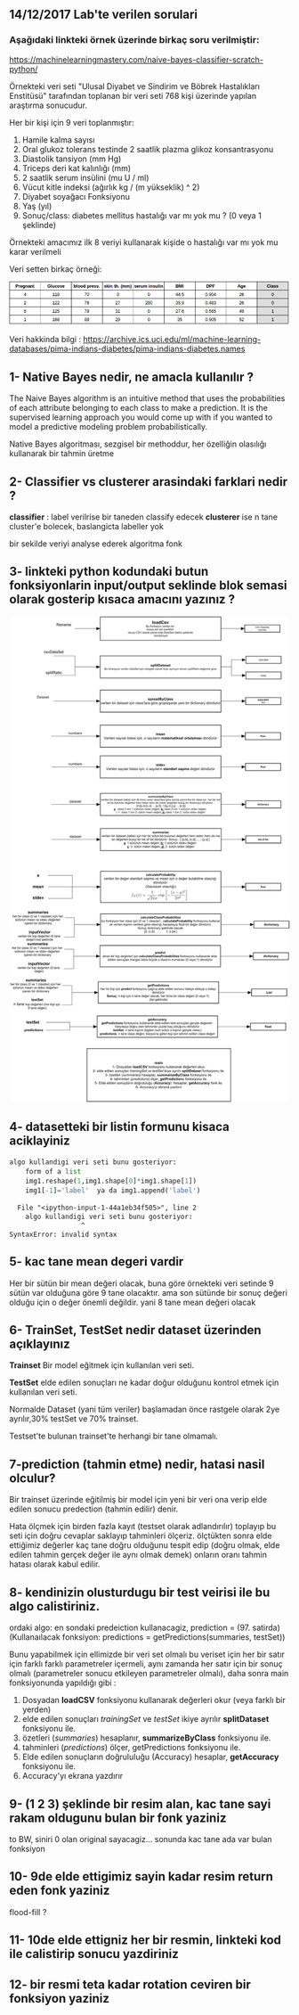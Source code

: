 
## 14/12/2017 Lab'te verilen sorulari

### Aşağıdaki linkteki örnek üzerinde birkaç soru verilmiştir:

https://machinelearningmastery.com/naive-bayes-classifier-scratch-python/

Örnekteki veri seti "Ulusal Diyabet ve Sindirim ve Böbrek Hastalıkları Enstitüsü" tarafından toplanan bir veri seti 768 kişi üzerinde yapılan araştırma sonucudur.

Her bir kişi için 9 veri toplanmıştır:
1. Hamile kalma sayısı
2. Oral glukoz tolerans testinde 2 saatlik plazma glikoz konsantrasyonu
3. Diastolik tansiyon (mm Hg)
4. Triceps deri kat kalınlığı (mm)
5. 2 saatlik serum insülini (mu U / ml)
6. Vücut kitle indeksi (ağırlık kg / (m yükseklik) ^ 2)
7. Diyabet soyağacı Fonksiyonu
8. Yaş (yıl)
9. Sonuç/class: diabetes mellitus hastalığı var mı yok mu ? (0 veya 1 şeklinde)

Örnekteki amacımız ilk 8 veriyi kullanarak kişide o hastalığı var mı yok mu karar verilmeli

Veri setten birkaç örneği:

![img](./Final/dataset.png?raw=true)

Veri hakkinda bilgi : https://archive.ics.uci.edu/ml/machine-learning-databases/pima-indians-diabetes/pima-indians-diabetes.names

## 1- Native Bayes nedir, ne amacla kullanılır ?

The Naive Bayes algorithm is an intuitive method that uses the probabilities of each attribute belonging to each class to make a prediction. It is the supervised learning approach you would come up with if you wanted to model a predictive modeling problem probabilistically.

Native Bayes algoritması, sezgisel bir methoddur, her özelliğin olasılığı kullanarak bir tahmin üretme


## 2- Classifier vs clusterer arasindaki farklari nedir ?
**classifier** : label verilrise bir taneden classify edecek
**clusterer** ise n tane cluster'e bolecek, baslangicta labeller yok

bir sekilde veriyi analyse ederek algoritma fonk

## 3- linkteki python kodundaki butun fonksiyonlarin input/output seklinde blok semasi olarak gosterip kısaca amacını yazınız ?

![img](./Final/ip2.png?raw=true)

## 4- datasetteki bir listin formunu kisaca aciklayiniz


```python
algo kullandigi veri seti bunu gosteriyor:
    form of a list
    img1.reshape(1,img1.shape[0]*img1.shape[1])
    img1[-1]='label'  ya da img1.append('label')
```


      File "<ipython-input-1-44a1eb34f505>", line 2
        algo kullandigi veri seti bunu gosteriyor:
                      ^
    SyntaxError: invalid syntax



## 5- kac tane mean degeri vardir

Her bir sütün bir mean değeri olacak, buna göre örnekteki veri setinde 9 sütün var olduğuna göre 9 tane olacaktır. ama son sütünde bir sonuç değeri olduğu için o değer önemli değildir. yani 8 tane mean değeri olacak

## 6- TrainSet, TestSet nedir dataset üzerinden açıklayınız

**Trainset** Bir model eğitmek için kullanılan veri seti.

**TestSet** elde edilen sonuçları ne kadar doğur olduğunu kontrol etmek için kullanılan veri seti.

Normalde Dataset (yani tüm veriler) başlamadan önce rastgele olarak 2ye ayrılır,30% testSet ve 70% trainset.

Testset'te bulunan trainset'te herhangi bir tane olmamalı.

## 7-prediction (tahmin etme) nedir, hatasi nasil olculur?

Bir trainset üzerinde eğitilmiş bir model için yeni bir veri ona verip elde edilen sonucu predection (tahmin edilir) denir.

Hata ölçmek için birden fazla kayıt (testset olarak adlandırılır) toplayıp bu seti için doğru cevaplar saklayıp tahminleri ölçeriz. ölçtükten sonra elde ettiğimiz değerler kaç tane doğru olduğunu tespit edip (doğru olmak, elde edilen tahmin gerçek değer ile aynı olmak demek) onların oranı tahmin hatası olarak kabul edilir.

## 8- kendinizin olusturdugu bir test veirisi ile bu algo calistiriniz.


ordaki algo: en sondaki predeiction kullanacagiz,
prediction = (97. satirda)
(Kullanaılacak fonksiyon: predictions = getPredictions(summaries, testSet))


Bunu yapabilmek için ellimizde bir veri set olmalı bu veriset için her bir satır için farklı farklı parametreler içermeli, aynı zamanda her satır için bir sonuç olmalı (parametreler sonucu etkileyen parametreler olmalı), daha sonra main fonksiyonunda yapıldığı gibi :

1. Dosyadan **loadCSV** fonksiyonu kullanarak değerleri okur (veya farklı bir yerden)
2. elde edilen sonuçları *trainingSet* ve *testSet* ikiye ayrılır **splitDataset** fonksiyonu ile.
3. özetleri (*summaries*) hesaplanır, **summarizeByClass** fonksiyonu ile.
4. tahminleri (*predictions*) ölçer, getPredictions fonksiyonu ile.
5. Elde edilen sonuçların doğrululuğu (Accuracy) hesaplar, **getAccuracy** fonksiyonu ile.
6. Accuracy'yı ekrana yazdırır

## 9- (1 2 3) şeklinde bir resim alan, kac tane sayi rakam oldugunu bulan bir fonk yaziniz

to BW, siniri 0 olan original sayacagiz... sonunda kac tane ada var bulan fonksiyon

## 10- 9de elde ettigimiz sayin kadar resim return eden fonk yaziniz

flood-fill ?

## 11- 10de elde ettigniz her bir resmin, linkteki kod ile calistirip sonucu yazdiriniz

## 12- bir resmi teta kadar rotation ceviren bir fonksiyon yaziniz
